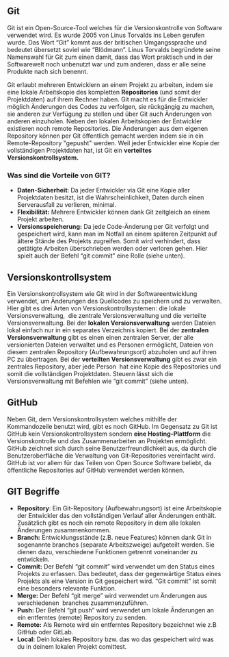 ## Git 
Git ist ein Open-Source-Tool welches für die Versionskontrolle von Software verwendet wird. Es wurde 2005 von Linus Torvalds ins Leben gerufen wurde. Das Wort “Git” kommt aus der britischen Umgangssprache und bedeutet übersetzt soviel wie “Blödmann”. Linus Torvalds begründete seine Namenswahl für Git zum einen damit, dass das Wort praktisch und in der Softwarewelt noch unbenutzt war und zum anderen, dass er alle seine Produkte nach sich benennt.

Git erlaubt mehreren Entwicklern an einem Projekt zu arbeiten, indem sie eine lokale Arbeitskopie des kompletten **Repositories** (und somit der Projektdaten) auf ihrem Rechner haben. Git macht es für die Entwickler möglich Änderungen des Codes zu verfolgen, sie rückgängig zu machen, sie anderen zur Verfügung zu stellen und über Git auch Änderungen von anderen einzuholen. Neben den lokalen Arbeitskopien der Entwickler existieren noch remote Repositories. Die Änderungen aus dem eigenen Repository können per Git öffentlich gemacht werden indem sie in ein Remote-Repository "gepusht" werden. Weil jeder Entwickler eine Kopie der vollständigen Projektdaten hat, ist Git ein **verteiltes Versionskontrollsystem.**

### Was sind die Vorteile von GIT?
- **Daten-Sicherheit**: Da jeder Entwickler via Git eine Kopie aller Projektdaten besitzt, ist die Wahrscheinlichkeit, Daten durch einen Serverausfall zu verlieren, minimal.
- **Flexibilität:** Mehrere Entwickler können dank Git zeitgleich an einem Projekt arbeiten.
- **Versionsspeicherung:** Da jede Code-Änderung per Git verfolgt und gespeichert wird, kann man im Notfall an einem späteren Zeitpunkt auf ältere Stände des Projekts zugreifen. Somit wird verhindert, dass getätigte Arbeiten überschrieben werden oder verloren gehen. Hier spielt auch der Befehl “git commit” eine Rolle (siehe unten).


## Versionskontrollsystem
Ein Versionskontrollsystem wie Git wird in der Softwareentwicklung verwendet, um Änderungen des Quellcodes zu speichern und zu verwalten. Hier gibt es drei Arten von Versionskontrollsystemen: die lokale Versionsverwaltung,  die zentrale Versionsverwaltung und die verteilte Versionsverwaltung. Bei der **lokalen Versionsverwaltung** werden Dateien lokal einfach nur in ein separates Verzeichnis kopiert. Bei der **zentralen Versionsverwaltung** gibt es einen einen zentralen Server, der alle versionierten Dateien verwaltet und es Personen ermöglicht, Dateien von diesem zentralen Repository (Aufbewahrungsort) abzuholen und auf ihren PC zu übertragen. Bei der **verteilten Versionsverwaltung** gibt es zwar ein zentrales Repository, aber jede Person  hat eine Kopie des Repositories und somit die vollständigen Projektdaten. Steuern lässt sich die Versionsverwaltung mit Befehlen wie “git commit” (siehe unten).


## GitHub
Neben Git, dem Versionskontrollsystem welches mithilfe der Kommandozeile benutzt wird, gibt es noch GitHub. Im Gegensatz zu Git ist GitHub kein Versionskontrollsystem sondern **eine Hosting-Plattform** die Versionskontrolle und das Zusammenarbeiten an Projekten ermöglicht. GitHub zeichnet sich durch seine Benutzerfreundlichkeit aus, da durch die Benutzeroberfläche die Verwaltung von Git-Repositories vereinfacht wird. GitHub ist vor allem für das Teilen von Open Source Software beliebt, da öffentliche Repositories auf GitHub verwendet werden können.


## GIT Begriffe
- **Repository**: Ein Git-Repository (Aufbewahrungsort) ist eine Arbeitskopie der Entwickler das den vollständigen Verlauf aller Änderungen enthält. Zusätzlich gibt es noch ein remote Repository in dem alle lokalen Änderungen zusammenkommen.
- **Branch:** Entwicklungsstände (z.B. neue Features) können dank Git in sogenannte branches (separate Arbeitszweige) aufgeteilt werden. Sie dienen dazu, verschiedene Funktionen getrennt voneinander zu entwickeln.
- **Commit:** Der Befehl “git commit” wird verwendet um den Status eines Projekts zu erfassen. Das bedeutet, dass der gegenwärtige Status eines Projekts als eine Version in Git gespeichert wird. “Git commit” ist somit eine besonders relevante Funktion.
- **Merge:** Der Befehl “git merge” wird verwendet um Änderungen aus verschiedenen  branches zusammenzuführen.
- **Push:** Der Befehl “git push” wird verwendet um lokale Änderungen an ein entferntes (remote) Repository zu senden.
- **Remote:** Als Remote wird ein entferntes Repository bezeichnet wie z.B GitHub oder GitLab.
- **Local:** Dein lokales Repository  bzw.  das wo das gespeichert wird was du in deinem lokalen Projekt comittest.






